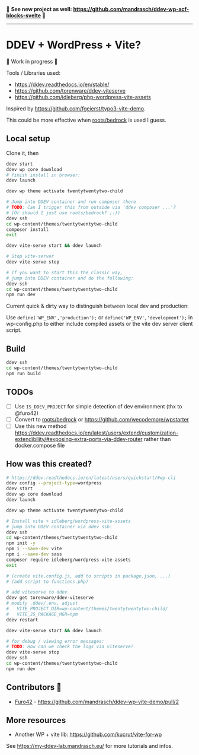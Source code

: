 

📣 **See new project as well:
https://github.com/mandrasch/ddev-wp-acf-blocks-svelte 📣** 


<hr>


# DDEV + WordPress + Vite?

🚧 Work in progress 🚧

Tools / Libraries used:

- https://ddev.readthedocs.io/en/stable/
- https://github.com/torenware/ddev-viteserve
- https://github.com/idleberg/php-wordpress-vite-assets

Inspired by https://github.com/fgeierst/typo3-vite-demo. 

This could be more effective when [roots/bedrock](https://roots.io/bedrock/) is used I guess.

## Local setup

Clone it, then

```bash
ddev start
ddev wp core download
# finish install in browser:
ddev launch

ddev wp theme activate twentytwentytwo-child

# Jump into DDEV container and run composer there
# TODO: Can I trigger this from outside via 'ddev composer ...'?
# (Or should I just use roots/bedrock? ;-))
ddev ssh
cd wp-content/themes/twentytwentytwo-child
composer install
exit

ddev vite-serve start && ddev launch

# Stop vite-server
ddev vite-serve stop

# If you want to start this the classic way,
# jump into DDEV container and do the following:
ddev ssh
cd wp-content/themes/twentytwentytwo-child
npm run dev
```

Current quick & dirty way to distinguish between local dev and production:

Use `define('WP_ENV','production');` or `define('WP_ENV','development');` in wp-config.php to either include compiled assets or the vite dev server client script. 

## Build

```bash
ddev ssh
cd wp-content/themes/twentytwentytwo-child
npm run build
```

## TODOs

- [ ] Use `IS_DDEV_PROJECT` for simple detection of dev environment (thx to @furo42)
- [ ] Convert to [roots/bedrock](https://roots.io/bedrock/) or https://github.com/wecodemore/wpstarter
- [ ] Use this new method https://ddev.readthedocs.io/en/latest/users/extend/customization-extendibility/#exposing-extra-ports-via-ddev-router rather than docker.compose file

## How was this created?

```bash
# https://ddev.readthedocs.io/en/latest/users/quickstart/#wp-cli
ddev config --project-type=wordpress
ddev start
ddev wp core download
ddev launch

ddev wp theme activate twentytwentytwo-child

# Install vite + idleberg/wordpress-vite-assets
# jump into DDEV container via ddev ssh:
ddev ssh
cd wp-content/themes/twentytwentytwo-child
npm init -y
npm i --save-dev vite
npm i --save-dev sass
composer require idleberg/wordpress-vite-assets
exit

# (create vite.config.js, add to scripts in package.json, ...)
# (add script to functions.php)

# add viteserve to ddev
ddev get torenware/ddev-viteserve
# modify .ddev/.env, adjust
#   VITE_PROJECT_DIR=wp-content/themes/twentytwentytwo-child/
#   VITE_JS_PACKAGE_MGR=npm
ddev restart

ddev vite-serve start && ddev launch

# for debug / viewing error messages:
# TODO: How can we check the logs via viteserve?
ddev vite-serve stop
ddev ssh
cd wp-content/themes/twentytwentytwo-child
npm run dev
```

## Contributors 🤝

- [Furo42](https://github.com/Furo42) - https://github.com/mandrasch/ddev-wp-vite-demo/pull/2

## More resources

- Another WP + vite lib: https://github.com/kucrut/vite-for-wp 

See https://my-ddev-lab.mandrasch.eu/ for more tutorials and infos.
